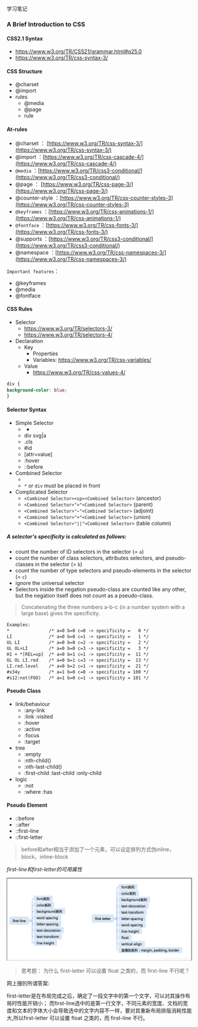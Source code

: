 学习笔记

### A Brief Introduction to CSS

#### CSS2.1 Syntax
- https://www.w3.org/TR/CSS21/grammar.html#q25.0
- https://www.w3.org/TR/css-syntax-3/

#### CSS Structure
- @charset
- @import
- rules
  - @media
  - @page
  - rule

#### At-rules
- @charset ： [https://www.w3.org/TR/css-syntax-3/](https://www.w3.org/TR/css-syntax-3/)
- @import ：[https://www.w3.org/TR/css-cascade-4/](https://www.w3.org/TR/css-cascade-4/)
- `@media` ：[https://www.w3.org/TR/css3-conditional/](https://www.w3.org/TR/css3-conditional/)
- @page ： [https://www.w3.org/TR/css-page-3/](https://www.w3.org/TR/css-page-3/)
- @counter-style ：[https://www.w3.org/TR/css-counter-styles-3](https://www.w3.org/TR/css-counter-styles-3)
- `@keyframes` ：[https://www.w3.org/TR/css-animations-1/](https://www.w3.org/TR/css-animations-1/)
- `@fontface` ：[https://www.w3.org/TR/css-fonts-3/](https://www.w3.org/TR/css-fonts-3/)
- @supports ：[https://www.w3.org/TR/css3-conditional/](https://www.w3.org/TR/css3-conditional/)
- @namespace ：[https://www.w3.org/TR/css-namespaces-3/](https://www.w3.org/TR/css-namespaces-3/)

`Important features`：
- @keyframes
- @media
- @fontface

#### CSS Rules
- Selector
  - https://www.w3.org/TR/selectors-3/
  - https://www.w3.org/TR/selectors-4/
- Declaration
  - Key
    - Properties
    - Variables: https://www.w3.org/TR/css-variables/
  - Value
    - https://www.w3.org/TR/css-values-4/
```css
div {
background-color: blue;
}
```

#### Selector Syntax
- Simple Selector
  - *
  - div svg|a
  - .cls
  - #id
  - [attr=value]
  - :hover
  - ::before
- Combined Selector
  - <Simple Selector><Simple Selector><Simple Selector>
  - `*` or `div` must be placed in front
- Complicated Selector
  - `<Combined Selector><sp><Combined Selector>` (ancestor)
  - `<Combined Selector>">"<Combined Selector>` (parent)
  - `<Combined Selector>"~"<Combined Selector>` (adjoint)
  - `<Combined Selector>"+"<Combined Selector>` (union)
  - `<Combined Selector>"||"<Combined Selector>` (table column)

##### A selector's specificity is calculated as follows:

- count the number of ID selectors in the selector (= `a`)
- count the number of class selectors, attributes selectors, and pseudo-classes in the selector (= `b`)
- count the number of type selectors and pseudo-elements in the selector (= `c`)
- ignore the universal selector
- Selectors inside the negation pseudo-class are counted like any other, but the negation itself does not count as a pseudo-class.

> Concatenating the three numbers a-b-c (in a number system with a large base) gives the specificity.

```
Examples:
*               /* a=0 b=0 c=0 -> specificity =   0 */
LI              /* a=0 b=0 c=1 -> specificity =   1 */
UL LI           /* a=0 b=0 c=2 -> specificity =   2 */
UL OL+LI        /* a=0 b=0 c=3 -> specificity =   3 */
H1 + *[REL=up]  /* a=0 b=1 c=1 -> specificity =  11 */
UL OL LI.red    /* a=0 b=1 c=3 -> specificity =  13 */
LI.red.level    /* a=0 b=2 c=1 -> specificity =  21 */
#x34y           /* a=1 b=0 c=0 -> specificity = 100 */
#s12:not(FOO)   /* a=1 b=0 c=1 -> specificity = 101 */
```
#### Pseudo Class
  - link/behaviour
    - :any-link
    - :link :visited
    - :hover
    - :active
    - :focus
    - :target
  - tree
    - :empty
    - :nth-child()
    - :nth-last-child()
    - :first-child :last-child :only-child
  - logic
    - :not
    - :where :has

#### Pseudo Element
- ::before
- ::after
- ::first-line
- ::first-letter

> before和after相当于添加了一个元素，可以设定排列方式伪inline，block，inline-block

*first-line和first-letter的可用属性*

![first-line/first-letter](./first-letter&first-line.png)

> 思考题： 为什么 first-letter 可以设置 float 之类的，而 first-line 不行呢？

网上搜的所谓答案:

first-letter是在布局完成之后，确定了一段文字中的第一个文字，可以对其操作布局时性能开销小； 而first-line选中的是第一行文字，不同元素的宽度、文档的宽度和文本的字体大小会导致选中的文字内容不一样，要对其重新布局排版消耗性能大,所以first-letter 可以设置 float 之类的，而 first-line 不行。


